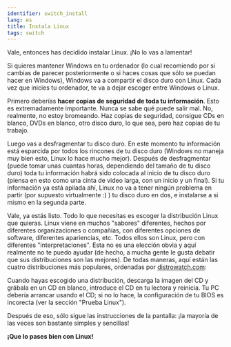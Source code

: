 ```yaml
---
identifier: switch_install
lang: es
title: Instala Linux
tags: switch
---
```


Vale, entonces has decidido instalar Linux. ¡No lo vas a lamentar!

Si quieres mantener Windows en tu ordenador (lo cual recomiendo por si cambias de parecer posteriormente o si haces cosas que sólo se puedan hacer en Windows), Windows va a compartir el disco duro con Linux. Cada vez que inicies tu ordenador, te va a dejar escoger entre Windows o Linux.

Primero deberías <b>hacer copias de seguridad de toda tu información</b>. Esto es extremadamente importante. Nunca se sabe qué puede salir mal. No, realmente, no estoy bromeando. Haz copias de seguridad, consigue CDs en blanco, DVDs en blanco, otro disco duro, lo que sea, pero haz copias de tu trabajo.

Luego vas a desfragmentar tu disco duro. En este momento tu información está esparcida por todos los rincones de tu disco duro (Windows no maneja muy bien esto, Linux lo hace mucho mejor). Después de desfragmentar (puede tomar unas cuantas horas, dependiendo del tamaño de tu disco duro) toda tu información habrá sido colocada al inicio de tu disco duro (piensa en esto como una cinta de video larga, con un inicio y un final). Si tu información ya está apilada ahí, Linux no va a tener ningún problema en partir (por supuesto virtualmente :) ) tu disco duro en dos, e instalarse a si mismo en la segunda parte.

Vale, ya estás listo. Todo lo que necesitas es escoger la distribución Linux que quieras. Linux viene en muchos "sabores" diferentes, hechos por diferentes organizaciones o compañías, con diferentes opciones de software, diferentes apariencias, etc. Todos ellos son Linux, pero con diferentes "interpretaciones". Esta no es una elección obvia y aquí realmente no te puedo ayudar (de hecho, a mucha gente le gusta debatir que sus distribuciones son las mejores). De todas maneras, aquí están las cuatro distribuciones más populares, ordenadas por <a href="http://www.distrowatch.com/index.php?language=ES">distrowatch.com</a>:

<? make_distros_table() ?>

Cuando hayas escogido una distribución, descarga la imagen del CD y grábala en un CD en blanco, introduce el CD en tu lectora y reinicia. Tu PC debería arrancar usando el CD; si no lo hace, la configuración de tu BIOS es incorecta (ver la sección "Prueba Linux").

Después de eso, sólo sigue las instrucciones de la pantalla: ¡la mayoría de las veces son bastante simples y sencillas!

<b>¡Que lo pases bien con Linux!</b>


